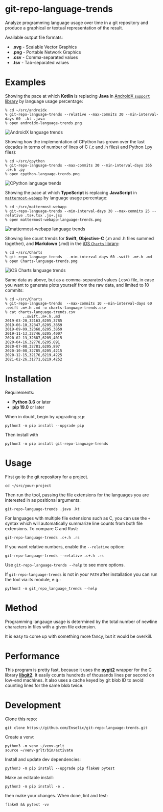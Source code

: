 # git-repo-language-trends

Analyze programming language usage over time in a git repository and produce a
graphical or textual representation of the result.

Available output file formats:
* **.svg** - Scalable Vector Graphics
* **.png** - Portable Network Graphics
* **.csv** - Comma-separated values
* **.tsv** - Tab-separated values

# Examples

Showing the pace at which **Kotlin** is replacing **Java** in [AndroidX
`support`
library](https://android.googlesource.com/platform/frameworks/support/) by
language usage percentage:

    % cd ~/src/androidx
    % git-repo-language-trends --relative --max-commits 30 --min-interval-days 60  .kt .java
    % open androidx-language-trends.png

![AndroidX language trends](https://i.imgur.com/1B9cN1z.png)

Showing how the implementation of CPython has grown over the last decades in
terms of number of lines of C (.c and .h files) and Python (.py files):

    % cd ~/src/cpython
    % git-repo-language-trends --max-commits 30 --min-interval-days 365 .c+.h .py
    % open cpython-language-trends.png

![CPython language trends](https://i.imgur.com/Uv4mK1z.png)

Showing the pace at which **TypeScript** is replacing **JavaScript** in
[`mattermost-webapp`](https://github.com/mattermost/mattermost-webapp) by
language usage percentage:

    % cd ~/src/mattermost-webapp
    % git-repo-language-trends --min-interval-days 30 --max-commits 25 --relative .ts+.tsx .js+.jsx
    % open mattermost-webapp-language-trends.png

![mattermost-webapp language trends](https://i.imgur.com/6IGbgjb.png)

Showing line count trends for **Swift**, **Objective-C** (.m and .h files summed
together), and **Markdown** (.md) in the [iOS `Charts`
library](https://github.com/danielgindi/Charts):

    % cd ~/src/Charts
    % git-repo-language-trends  --min-interval-days 60 .swift .m+.h .md
    % open Charts-language-trends.png

![iOS Charts language trends](https://i.imgur.com/TVOiSlV.png)

Same data as above, but as a comma-separated values (.csv) file, in case you
want to generate plots yourself from the raw data, and limited to 10 commits:

    % cd ~/src/Charts
    % git-repo-language-trends  --max-commits 10 --min-interval-days 60 .swift .m+.h .md -o charts-language-trends.csv
    % cat charts-language-trends.csv
            ,.swift,.m+.h,.md
    2019-03-20,32163,6205,3785
    2019-06-10,32347,6205,3859
    2019-09-09,32368,6205,3859
    2019-11-13,32746,6205,4007
    2020-02-13,32687,6205,4015
    2020-04-16,32778,6205,891
    2020-07-08,32781,6205,897
    2020-10-08,32785,6205,4215
    2020-12-15,32176,6219,4225
    2021-02-26,31771,6219,4252


# Installation

Requirements:
* **Python 3.6** or later
* **pip 19.0** or later

When in doubt, begin by upgrading `pip`:

    python3 -m pip install --upgrade pip

Then install with

    python3 -m pip install git-repo-language-trends


# Usage

First go to the git repository for a project.

    cd ~/src/your-project

Then run the tool, passing the file extensions for the languages you are
interested in as positional arguments:

    git-repo-language-trends .java .kt

For languages with multiple file extensions such as C, you can use the `+`
syntax which will automatically summarize line counts from both file extensions.
To compare C and Rust:

    git-repo-language-trends .c+.h .rs

If you want relative numbers, enable the `--relative` option:

    git-repo-language-trends --relative .c+.h .rs

Use `git-repo-language-trends --help` to see more options.

If `git-repo-language-trends` is not in your `PATH` after installation you can
run the tool via its module, e.g.:

    python3 -m git_repo_language_trends --help

# Method

Programming langauge usage is determined by the total number of newline
characters in files with a given file extension.

It is easy to come up with something more fancy, but it would be overkill.


# Performance

This program is pretty fast, because it uses the
[**pygit2**](https://github.com/libgit2/pygit2) wrapper for the C library
[**libgit2**](https://github.com/libgit2/libgit2). It easily counts hundreds of
thousands lines per second on low-end machines. It also uses a cache keyed
by git blob ID to avoid counting lines for the same blob twice.


# Development

Clone this repo:

    git clone https://github.com/Enselic/git-repo-language-trends.git

Create a venv:

    python3 -m venv ~/venv-grlt
    source ~/venv-grlt/bin/activate

Install and update dev dependencies:

    python3 -m pip install --upgrade pip flake8 pytest

Make an editable install:

    python3 -m pip install -e .

then make your changes. When done, lint and test:

    flake8 && pytest -vv
